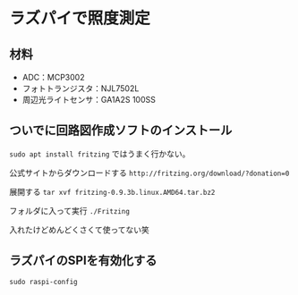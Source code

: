 # ラズパイで照度測定

## 材料
- ADC：MCP3002
- フォトトランジスタ：NJL7502L
- 周辺光ライトセンサ：GA1A2S 100SS

## ついでに回路図作成ソフトのインストール
`sudo apt install fritzing`
ではうまく行かない。

公式サイトからダウンロードする
`http://fritzing.org/download/?donation=0`

展開する
`tar xvf fritzing-0.9.3b.linux.AMD64.tar.bz2`

フォルダに入って実行
`./Fritzing`

入れたけどめんどくさくて使ってない笑

## ラズパイのSPIを有効化する

`sudo raspi-config`